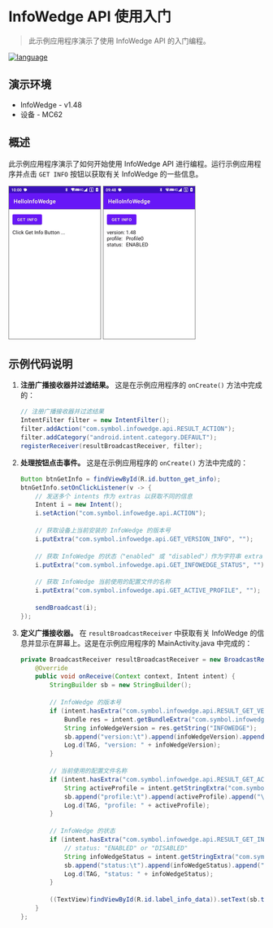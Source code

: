 # InfoWedge API 使用入门

> 此示例应用程序演示了使用 InfoWedge API 的入门编程。

[![language](https://img.shields.io/badge/en-English-green.svg)](README.md)

## 演示环境

- InfoWedge - v1.48
- 设备 - MC62

## 概述
此示例应用程序演示了如何开始使用 InfoWedge API 进行编程。运行示例应用程序并点击 `GET INFO` 按钮以获取有关 InfoWedge 的一些信息。

![1.png](./pics/1.png) ![overview.png](./pics/overview.png)

## 示例代码说明

1. **注册广播接收器并过滤结果。** 这是在示例应用程序的 `onCreate()` 方法中完成的：
    ```java
    // 注册广播接收器并过滤结果
    IntentFilter filter = new IntentFilter();
    filter.addAction("com.symbol.infowedge.api.RESULT_ACTION");
    filter.addCategory("android.intent.category.DEFAULT");
    registerReceiver(resultBroadcastReceiver, filter);
    ```
2. **处理按钮点击事件。** 这是在示例应用程序的 `onCreate()` 方法中完成的：
    ```java
    Button btnGetInfo = findViewById(R.id.button_get_info);
    btnGetInfo.setOnClickListener(v -> {
        // 发送多个 intents 作为 extras 以获取不同的信息
        Intent i = new Intent();
        i.setAction("com.symbol.infowedge.api.ACTION");

        // 获取设备上当前安装的 InfoWedge 的版本号
        i.putExtra("com.symbol.infowedge.api.GET_VERSION_INFO", "");

        // 获取 InfoWedge 的状态（"enabled" 或 "disabled"）作为字符串 extra
        i.putExtra("com.symbol.infowedge.api.GET_INFOWEDGE_STATUS", "");

        // 获取 InfoWedge 当前使用的配置文件的名称
        i.putExtra("com.symbol.infowedge.api.GET_ACTIVE_PROFILE", "");

        sendBroadcast(i);
    });
    ```
3. **定义广播接收器。** 在 `resultBroadcastReceiver` 中获取有关 InfoWedge 的信息并显示在屏幕上。这是在示例应用程序的 MainActivity.java 中完成的：
    ```java
    private BroadcastReceiver resultBroadcastReceiver = new BroadcastReceiver() {
        @Override
        public void onReceive(Context context, Intent intent) {
            StringBuilder sb = new StringBuilder();

            // InfoWedge 的版本号
            if (intent.hasExtra("com.symbol.infowedge.api.RESULT_GET_VERSION_INFO")) {
                Bundle res = intent.getBundleExtra("com.symbol.infowedge.api.RESULT_GET_VERSION_INFO");
                String infoWedgeVersion = res.getString("INFOWEDGE");
                sb.append("version:\t").append(infoWedgeVersion).append("\n");
                Log.d(TAG, "version: " + infoWedgeVersion);
            }

            // 当前使用的配置文件名称
            if (intent.hasExtra("com.symbol.infowedge.api.RESULT_GET_ACTIVE_PROFILE")) {
                String activeProfile = intent.getStringExtra("com.symbol.infowedge.api.RESULT_GET_ACTIVE_PROFILE");
                sb.append("profile:\t").append(activeProfile).append("\n");
                Log.d(TAG, "profile: " + activeProfile);
            }

            // InfoWedge 的状态
            if (intent.hasExtra("com.symbol.infowedge.api.RESULT_GET_INFOWEDGE_STATUS")) {
                // status: "ENABLED" or "DISABLED"
                String infoWedgeStatus = intent.getStringExtra("com.symbol.infowedge.api.RESULT_GET_INFOWEDGE_STATUS");
                sb.append("status:\t").append(infoWedgeStatus).append("\n");
                Log.d(TAG, "status: " + infoWedgeStatus);
            }

            ((TextView)findViewById(R.id.label_info_data)).setText(sb.toString());
        }
    };
    ```